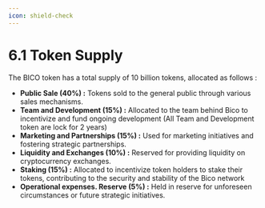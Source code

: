```yaml
---
icon: shield-check
---
```


# 6.1 Token Supply

The BICO token has a total supply of 10 billion tokens, allocated as follows :

* **Public Sale (40%) :** Tokens sold to the general public through various sales mechanisms.
* **Team and Development (15%) :** Allocated to the team behind Bico to incentivize and fund ongoing development (All Team and Development token are lock for 2 years)
* **Marketing and Partnerships (15%) :** Used for marketing initiatives and fostering strategic partnerships.
* **Liquidity and Exchanges (10%) :** Reserved for providing liquidity on cryptocurrency exchanges.
* **Staking (15%) :** Allocated to incentivize token holders to stake their tokens, contributing to the security and stability of the Bico network
* **Operational expenses. Reserve (5%) :** Held in reserve for unforeseen circumstances or future strategic initiatives.
